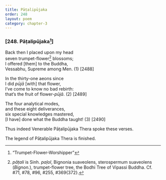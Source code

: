 ```yaml
---
title: Pāṭalipūjaka
order: 248
layout: poem
category: chapter-3
---
```


### \[248. Pāṭalipūjaka[^1]\]

Back then I placed upon my head  
seven trumpet-flower[^2] blossoms;  
I offered \[them\] to the Buddha,  
Vessabhu, Supreme among Men. (1) \[2488\]

In the thirty-one aeons since  
I did *pūjā* \[with\] that flower,  
I’ve come to know no bad rebirth:  
that’s the fruit of flower-*pūjā*. (2) \[2489\]

The four analytical modes,  
and these eight deliverances,  
six special knowledges mastered,  
\[I have\] done what the Buddha taught! (3) \[2490\]

Thus indeed Venerable Pāṭalipūjaka Thera spoke these verses.

The legend of Pāṭalipūjaka Thera is finished.

[^1]: “Trumpet-Flower-Worshipper”

[^2]: *pāṭali* is Sinh. *paḷol*, Bignonia suaveolens, sterospermum suaveolens (*Bignon.*), trumpet-flower tree, the Bodhi Tree of Vipassi Buddha. Cf. \#71, \#78, \#96, \#255, \#369{372}.
